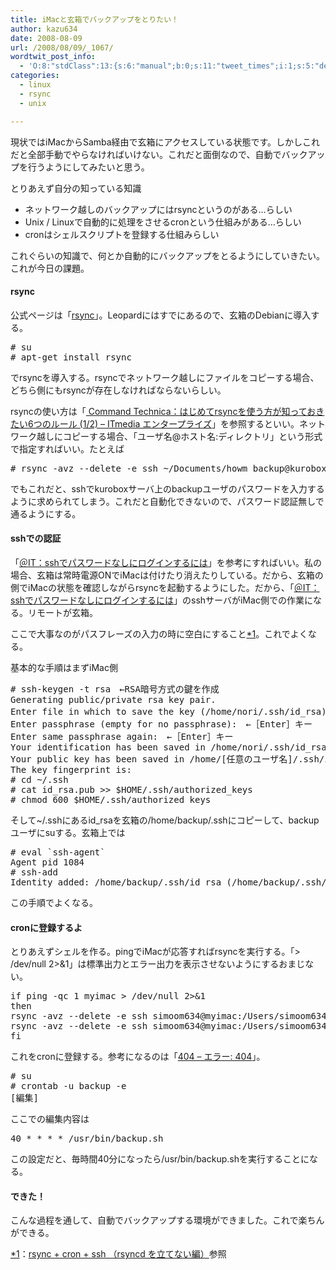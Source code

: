 ```yaml
---
title: iMacと玄箱でバックアップをとりたい！
author: kazu634
date: 2008-08-09
url: /2008/08/09/_1067/
wordtwit_post_info:
  - 'O:8:"stdClass":13:{s:6:"manual";b:0;s:11:"tweet_times";i:1;s:5:"delay";i:0;s:7:"enabled";i:1;s:10:"separation";s:2:"60";s:7:"version";s:3:"3.7";s:14:"tweet_template";b:0;s:6:"status";i:2;s:6:"result";a:0:{}s:13:"tweet_counter";i:2;s:13:"tweet_log_ids";a:1:{i:0;i:4201;}s:9:"hash_tags";a:0:{}s:8:"accounts";a:1:{i:0;s:7:"kazu634";}}'
categories:
  - linux
  - rsync
  - unix

---
```

<div class="section">
<p>
    現状ではiMacからSamba経由で玄箱にアクセスしている状態です。しかしこれだと全部手動でやらなければいけない。これだと面倒なので、自動でバックアップを行うようにしてみたいと思う。
</p>
  
<p>
    とりあえず自分の知っている知識
</p>
  
<ul>
<li>
      ネットワーク越しのバックアップにはrsyncというのがある…らしい
</li>
<li>
      Unix / Linuxで自動的に処理をさせるcronという仕組みがある…らしい
</li>
<li>
      cronはシェルスクリプトを登録する仕組みらしい
</li>
</ul>
  
<p>
    これぐらいの知識で、何とか自動的にバックアップをとるようにしていきたい。これが今日の課題。
</p>
  
<h4>
    rsync
</h4>
  
<p>
    公式ページは「<a href="http://www.infoscience.co.jp/technical/rsync/index.html" onclick="__gaTracker('send', 'event', 'outbound-article', 'http://www.infoscience.co.jp/technical/rsync/index.html', 'rsync');" target="_blank">rsync</a>」。Leopardにはすでにあるので、玄箱のDebianに導入する。
</p>
  
<pre>
# su
# apt-get install rsync
</pre>
  
<p>
    でrsyncを導入する。rsyncでネットワーク越しにファイルをコピーする場合、どちら側にもrsyncが存在しなければならないらしい。
</p>
  
<p>
    rsyncの使い方は「<a href="http://www.itmedia.co.jp/enterprise/articles/0804/21/news013.html" onclick="__gaTracker('send', 'event', 'outbound-article', 'http://www.itmedia.co.jp/enterprise/articles/0804/21/news013.html', ' Command Technica：はじめてrsyncを使う方が知っておきたい6つのルール (1/2) &#8211; ITmedia エンタープライズ');" target="_blank"> Command Technica：はじめてrsyncを使う方が知っておきたい6つのルール (1/2) &#8211; ITmedia エンタープライズ</a>」を参照するといい。ネットワーク越しにコピーする場合、「ユーザ名@ホスト名:ディレクトリ」という形式で指定すればいい。たとえば
</p>
  
<pre>
# rsync -avz --delete -e ssh ~/Documents/howm backup@kurobox:/home/backup
</pre>
  
<p>
    でもこれだと、sshでkuroboxサーバ上のbackupユーザのパスワードを入力するように求められてしまう。これだと自動化できないので、パスワード認証無しで通るようにする。
</p>
  
<h4>
    sshでの認証
</h4>
  
<p>
    「<a href="http://www.atmarkit.co.jp/flinux/rensai/linuxtips/447nonpassh.html" onclick="__gaTracker('send', 'event', 'outbound-article', 'http://www.atmarkit.co.jp/flinux/rensai/linuxtips/447nonpassh.html', '＠IT：sshでパスワードなしにログインするには');" target="_blank">＠IT：sshでパスワードなしにログインするには</a>」を参考にすればいい。私の場合、玄箱は常時電源ONでiMacは付けたり消えたりしている。だから、玄箱の側でiMacの状態を確認しながらrsyncを起動するようにした。だから、「<a href="http://www.atmarkit.co.jp/flinux/rensai/linuxtips/447nonpassh.html" onclick="__gaTracker('send', 'event', 'outbound-article', 'http://www.atmarkit.co.jp/flinux/rensai/linuxtips/447nonpassh.html', '＠IT：sshでパスワードなしにログインするには');" target="_blank">＠IT：sshでパスワードなしにログインするには</a>」のsshサーバがiMac側での作業になる。リモートが玄箱。
</p>
  
<p>
    ここで大事なのがパスフレーズの入力の時に空白にすること<span class="footnote"><a href="/sirocco634/#f1" name="fn1" title="[http://www2s.biglobe.ne.jp/~nuts/labo/inti/cron-rsync-ssh-nodaemon.html:title]参照">*1</a></span>。これでよくなる。
</p>
  
<p>
    基本的な手順はまずiMac側
</p>
  
<pre>
# ssh-keygen -t rsa　←RSA暗号方式の鍵を作成
Generating public/private rsa key pair.
Enter file in which to save the key (/home/nori/.ssh/id_rsa):　←［Enter］キー
Enter passphrase (empty for no passphrase):　←［Enter］キー
Enter same passphrase again:　←［Enter］キー
Your identification has been saved in /home/nori/.ssh/id_rsa.
Your public key has been saved in /home/&#91;任意のユーザ名]/.ssh/id_rsa.pub.
The key fingerprint is:
# cd ~/.ssh
# cat id_rsa.pub &#62;&#62; $HOME/.ssh/authorized_keys
# chmod 600 $HOME/.ssh/authorized_keys
</pre>
  
<p>
    そして~/.sshにあるid_rsaを玄箱の/home/backup/.sshにコピーして、backupユーザにsuする。玄箱上では
</p>
  
<pre>
# eval `ssh-agent`
Agent pid 1084
# ssh-add
Identity added: /home/backup/.ssh/id_rsa (/home/backup/.ssh/id_rsa)
</pre>
  
<p>
    この手順でよくなる。
</p>
  
<h4>
    cronに登録するよ
</h4>
  
<p>
    とりあえずシェルを作る。pingでiMacが応答すればrsyncを実行する。「> /dev/null 2>&1」は標準出力とエラー出力を表示させないようにするおまじない。
</p>
  
<pre>
if ping -qc 1 myimac &#62; /dev/null 2&#62;&#38;1
then
rsync -avz --delete -e ssh simoom634@myimac:/Users/simoom634/Documents/howm /home/backup &#62; /dev/null 2&#62;&#38;1
rsync -avz --delete -e ssh simoom634@myimac:/Users/simoom634/Documents/hatena /home/backup &#62; /dev/null 2&#62;&#38;1
fi
</pre>
  
<p>
    これをcronに登録する。参考になるのは「<a href="http://www.linux.or.jp/JM/html/cron/man5/crontab.5.html" onclick="__gaTracker('send', 'event', 'outbound-article', 'http://www.linux.or.jp/JM/html/cron/man5/crontab.5.html', '404 &#8211; エラー: 404');" target="_blank">404 &#8211; エラー: 404</a>」。
</p>
  
<pre>
# su
# crontab -u backup -e
&#91;編集]
</pre>
  
<p>
    ここでの編集内容は
</p>
  
<pre>
40 &#42; &#42; &#42; &#42; /usr/bin/backup.sh
</pre>
  
<p>
    この設定だと、毎時間40分になったら/usr/bin/backup.shを実行することになる。
</p>
  
<h4>
    できた！
</h4>
  
<p>
    こんな過程を通して、自動でバックアップする環境ができました。これで楽ちんができる。
</p>
</div>

<div class="footnote">
<p class="footnote">
<a href="/sirocco634/#fn1" name="f1">*1</a>：<a href="http://www2s.biglobe.ne.jp/~nuts/labo/inti/cron-rsync-ssh-nodaemon.html" onclick="__gaTracker('send', 'event', 'outbound-article', 'http://www2s.biglobe.ne.jp/~nuts/labo/inti/cron-rsync-ssh-nodaemon.html', 'rsync + cron + ssh （rsyncd を立てない編）');" target="_blank">rsync + cron + ssh （rsyncd を立てない編）</a>参照
</p>
</div>